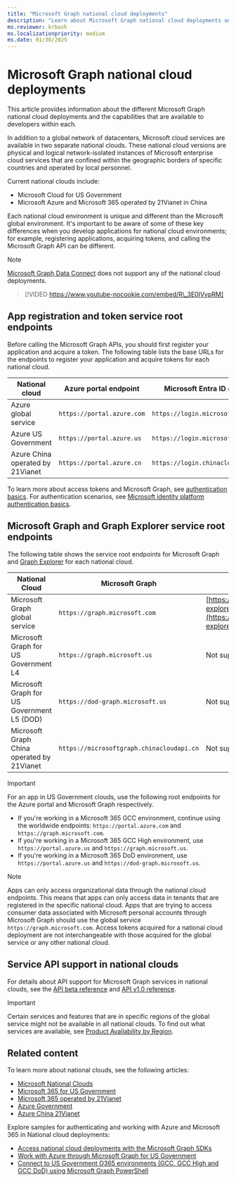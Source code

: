 ```yaml
---
title: "Microsoft Graph national cloud deployments"
description: "Learn about Microsoft Graph national cloud deployments and the capabilities that are available to developers within each."
ms.reviewer: krbash
ms.localizationpriority: medium
ms.date: 01/30/2025
---
```


# Microsoft Graph national cloud deployments

This article provides information about the different Microsoft Graph national cloud deployments and the capabilities that are available to developers within each.

In addition to a global network of datacenters, Microsoft cloud services are available in two separate national clouds. These national cloud versions are physical and logical network-isolated instances of Microsoft enterprise cloud services that are confined within the geographic borders of specific countries and operated by local personnel.

Current national clouds include:

- Microsoft Cloud for US Government
- Microsoft Azure and Microsoft 365 operated by 21Vianet in China

Each national cloud environment is unique and different than the Microsoft global environment. It's important to be aware of some of these key differences when you develop applications for national cloud environments; for example, registering applications, acquiring tokens, and calling the Microsoft Graph API can be different.

> [!NOTE]
> [Microsoft Graph Data Connect](./data-connect-concept-overview.md) does not support any of the national cloud deployments.

<!-- markdownlint-disable MD034 -->
> [!VIDEO https://www.youtube-nocookie.com/embed/R\_3E0IVypRM]
<!-- markdownlint-enable MD034 -->

## App registration and token service root endpoints

Before calling the Microsoft Graph APIs, you should first register your application and acquire a token. The following table lists the base URLs for the endpoints to register your application and acquire tokens for each national cloud.

| National cloud | Azure portal endpoint | Microsoft Entra ID endpoint |
| -------------- | ------------------------ | ----------------- |
| Azure global service | `https://portal.azure.com` | `https://login.microsoftonline.com` |
| Azure US Government | `https://portal.azure.us` | `https://login.microsoftonline.us` |
| Azure China operated by 21Vianet | `https://portal.azure.cn` | `https://login.chinacloudapi.cn` |

To learn more about access tokens and Microsoft Graph, see [authentication basics](./auth/auth-concepts.md). For authentication scenarios, see [Microsoft identity platform authentication basics](/azure/active-directory/develop/authentication-scenarios).

## Microsoft Graph and Graph Explorer service root endpoints

The following table shows the service root endpoints for Microsoft Graph and [Graph Explorer](https://developer.microsoft.com/graph/graph-explorer) for each national cloud.

| National Cloud | Microsoft Graph | Graph Explorer |
| -------------- | --------------- | -------------- |
| Microsoft Graph global service | `https://graph.microsoft.com`| [https://developer.microsoft.com/graph/graph-explorer](https://developer.microsoft.com/graph/graph-explorer) |
| Microsoft Graph for US Government L4 | `https://graph.microsoft.us`| Not supported. |
| Microsoft Graph for US Government L5 (DOD) | `https://dod-graph.microsoft.us` | Not supported. |
| Microsoft Graph China operated by 21Vianet | `https://microsoftgraph.chinacloudapi.cn` | Not supported. |

> [!IMPORTANT]
> For an app in US Government clouds, use the following root endpoints for the Azure portal and Microsoft Graph respectively.
>
> - If you're working in a Microsoft 365 GCC environment, continue using the worldwide endpoints: `https://portal.azure.com` and `https://graph.microsoft.com`.
> - If you're working in a Microsoft 365 GCC High environment, use `https://portal.azure.us` and `https://graph.microsoft.us`.
> - If you're working in a Microsoft 365 DoD environment, use `https://portal.azure.us` and `https://dod-graph.microsoft.us`.

> [!NOTE]
> Apps can only access organizational data through the national cloud endpoints. This means that apps can only access data in tenants that are registered in the specific national cloud. Apps that are trying to access consumer data associated with Microsoft personal accounts through Microsoft Graph should use the global service `https://graph.microsoft.com`. Access tokens acquired for a national cloud deployment are not interchangeable with those acquired for the global service or any other national cloud.

## Service API support in national clouds

For details about API support for Microsoft Graph services in national clouds, see the [API beta reference](/graph/api/overview?view=graph-rest-beta&preserve-view=true) and [API v1.0 reference](/graph/api/overview?view=graph-rest-1.0&preserve-view=true). 

> [!IMPORTANT]
> Certain services and features that are in specific regions of the global service might not be available in all national clouds. To find out what services are available, see [Product Availability by Region](https://azure.microsoft.com/explore/global-infrastructure/products-by-region/table).

## Related content

To learn more about national clouds, see the following articles:

- [Microsoft National Clouds](https://www.microsoft.com/TrustCenter/CloudServices/NationalCloud)
- [Microsoft 365 for US Government](/office365/servicedescriptions/office-365-platform-service-description/office-365-us-government/office-365-us-government)
- [Microsoft 365 operated by 21Vianet](/office365/servicedescriptions/office-365-platform-service-description/office-365-operated-by-21vianet)
- [Azure Government](https://azure.microsoft.com/explore/global-infrastructure/government/)
- [Azure China 21Vianet](/azure/china/)

Explore samples for authenticating and working with Azure and Microsoft 365 in National cloud deployments:

- [Access national cloud deployments with the Microsoft Graph SDKs](sdks/national-clouds.md)
- [Work with Azure through Microsoft Graph for US Government](https://github.com/SteveWinward/Azure-Samples/blob/master/AAD/SampleAadToken_AzureForGovernment.ps1)
- [Connect to US Government O365 environments (GCC, GCC High and GCC DoD) using Microsoft Graph PowerShell](https://github.com/microsoft/Federal-Business-Applications/tree/main/demos/powershell-gov-samples#microsoft-graph-powershell)
